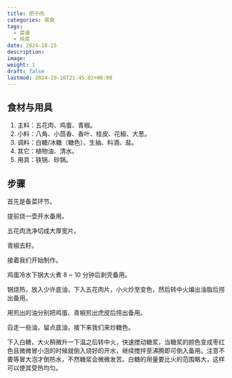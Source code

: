 ```yaml
---
title: 把子肉
categories: 美食
tags:
  - 菜谱
  - 炖菜
date: 2024-10-15
description: 
image: 
weight: 1
draft: false
lastmod: 2024-10-16T21:45:02+08:00
---
```

## 食材与用具

1. 主料：五花肉、鸡蛋、青椒。
2. 小料：八角、小茴香、香叶、桂皮、花椒、大葱。
3. 调料：白糖/冰糖（糖色）、生抽、料酒、盐。
4. 其它：植物油、清水。
5. 用具：铁锅、砂锅。

## 步骤

首先是备菜环节。

提前烧一壶开水备用。

五花肉洗净切成大厚宽片。

青椒去籽。

接着我们开始制作。

鸡蛋冷水下锅大火煮 8 ~ 10 分钟后剥壳备用。

锅烧热，放入少许底油，下入五花肉片，小火炒至变色，然后转中火煸出油脂后捞出备用。

用煎出的油分别把鸡蛋、青椒煎出虎皮后捞出备用。

舀走一些油，留点底油，接下来我们来炒糖色。

下入白糖，大火稍微升一下温之后转中火，快速搅动糖浆，当糖浆的颜色变成枣红色且微微冒小泡的时候就倒入烧好的开水，继续搅拌至沸腾即可倒入备用。注意不要等冒大泡才倒热水，不然糖浆会微微发苦。白糖的用量要比火的范围略大，这样可以使其受热均匀。












